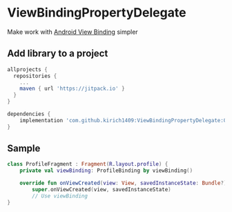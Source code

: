 # ViewBindingPropertyDelegate

Make work with [Android View Binding](https://developer.android.com/topic/libraries/view-binding) simpler

## Add library to a project

```groovy
allprojects {
  repositories {
    ...
    maven { url 'https://jitpack.io' }
  }
}

dependencies {
    implementation 'com.github.kirich1409:ViewBindingPropertyDelegate:0.1'
}
```

## Sample 

```kotlin
class ProfileFragment : Fragment(R.layout.profile) {
    private val viewBinding: ProfileBinding by viewBinding()

    override fun onViewCreated(view: View, savedInstanceState: Bundle?) {
        super.onViewCreated(view, savedInstanceState)
        // Use viewBinding
}
```
